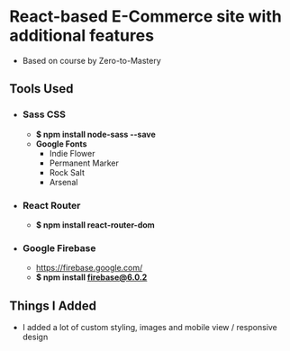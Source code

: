 # React-based E-Commerce site with additional features

- Based on course by Zero-to-Mastery

## Tools Used
- ### Sass CSS
    - **$ npm install node-sass --save**
    - **Google Fonts**
        - Indie Flower
        - Permanent Marker
        - Rock Salt
        - Arsenal
  
- ### React Router
    - **$ npm install react-router-dom**
- ### Google Firebase
    - https://firebase.google.com/
    - **$ npm install firebase@6.0.2**

## Things I Added
- I added a lot of custom styling, images and mobile view / responsive design